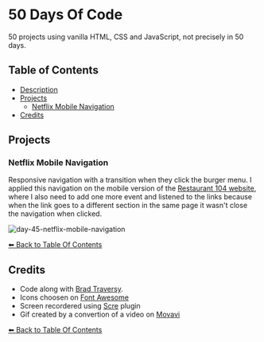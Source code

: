 # 50 Days Of Code

50 projects using vanilla HTML, CSS and JavaScript, not precisely in 50 days.


## Table of Contents

* [Description](#50-days-of-code)
* [Projects](#projects)
  - [Netflix Mobile Navigation](#netflix-mobile-navigation)
* [Credits](#credits)


## Projects

<!-- Expanding Cards -->

<!-- Progress Steps -->

<!-- Rotating Navigation Animation -->

<!-- Hidden Search Widget -->

<!-- Blurry Loading -->

<!-- Scroll Animation -->

<!-- Split Landing Page -->

<!-- Form Wave -->

<!-- Sound Board -->

<!-- Dad Jokes -->

<!-- Event Keycodes -->

<!-- Faq Collapse -->

<!-- Random Choice Picker -->

<!-- Animated Navigation -->

<!-- Incrementing Counter -->

<!-- Drink Water -->

<!-- Movie App -->

<!-- Background Slider -->

<!-- Theme Clock -->

<!-- Button Ripple Effect -->

<!-- Drag N Drop -->

<!-- Drawing App -->

<!-- Kinetic Loader -->

<!-- Content Placeholder -->

<!-- Sticky Navbar -->

<!-- Double Vertical Slider -->

<!-- Toast Notification -->

<!-- Github Profiles -->

<!-- Double Click Heart -->

<!-- Auto Text Effect -->

<!-- Password Generator -->

<!-- Good Cheap Fast -->

<!-- Notes App -->

<!-- Animated Countdown -->

<!-- Image Carousel -->

<!-- Hoverboard -->

<!-- Pokedex -->

<!-- Mobile Tab Navigation -->

<!-- Password Strength Background -->

<!-- 3d Background Boxes -->

<!-- Verify Account UI -->

<!-- Live User Filter -->

<!-- Feedback UI Design -->

<!-- Custom Range Slider -->



### Netflix Mobile Navigation

Responsive navigation with a transition when they click the burger menu. 
I applied this navigation on the mobile version of the [Restaurant 104 website](https://restaurant104.ie/), where I also need to add one more event and listened to the links because when the link goes to a different section in the same page it wasn't close the navigation when clicked.

![day-45-netflix-mobile-navigation](https://user-images.githubusercontent.com/80278757/169034153-6032597c-8e50-48ee-a068-db78b60e3535.gif)

[&#11013; Back to Table Of Contents](#table-of-contents)



<!-- Quiz App -->

<!-- Testimonial Box Switcher -->

<!-- Random Image Feed -->

<!-- Todo List -->

<!-- Insect Catch Game -->

## Credits

* Code along with [Brad Traversy](https://www.udemy.com/course/50-projects-50-days/).
* Icons choosen on [Font Awesome](https://fontawesome.com/)
* Screen recordered using [Scre](https://scre.io/) plugin
* Gif created by a convertion of a video on [Movavi](https://www.movavi.com/support/how-to/how-to-convert-video.html)

[&#11013; Back to Table Of Contents](#table-of-contents)
